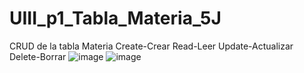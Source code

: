 # UIII_p1_Tabla_Materia_5J
CRUD de la tabla Materia Create-Crear Read-Leer Update-Actualizar Delete-Borrar
![image](https://github.com/user-attachments/assets/08ef885e-7e58-4366-afb5-9944a7d126ea)
![image](https://github.com/user-attachments/assets/6cae4c72-aa33-455a-a4ef-85ce39a03452)



